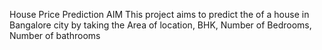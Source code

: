 House Price Prediction
AIM
This project aims to predict the of a house in Bangalore city by taking the Area of location, BHK, Number of Bedrooms, Number of bathrooms
